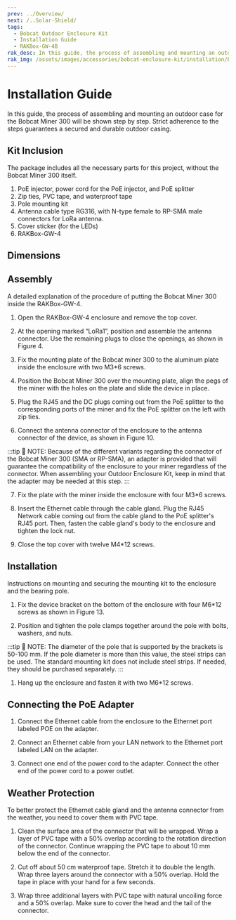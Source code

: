 ```yaml
---
prev: ../Overview/
next: /..Solar-Shield/
tags:
  - Bobcat Outdoor Enclosure Kit
  - Installation Guide
  - RAKBox-GW-4B
rak_desc: In this guide, the process of assembling and mounting an outdoor case for the Bobcat Miner 300 will be shown step by step. Strict adherence to the steps guarantees a secured and durable outdoor casing.
rak_img: /assets/images/accessories/bobcat-enclosure-kit/installation/bobcat.png
---
```


# Installation Guide

In this guide, the process of assembling and mounting an outdoor case for the Bobcat Miner 300 will be shown step by step. Strict adherence to the steps guarantees a secured and durable outdoor casing.

## Kit Inclusion

The package includes all the necessary parts for this project, without the Bobcat Miner 300 itself.

1. PoE injector, power cord for the PoE injector, and PoE splitter
2. Zip ties, PVC tape, and waterproof tape
3. Pole mounting kit
4. Antenna cable type RG316, with N-type female to RP-SMA male connectors for LoRa antenna. 
5. Cover sticker (for the LEDs)
6. RAKBox-GW-4

## Dimensions

<rk-img
  src="/assets/images/accessories/bobcat-enclosure-kit/installation/bobcat_dimension_1.svg"
  width="60%"
  caption="Bobcat Enclosure Kit Dimension"
/>

<rk-img
  src="/assets/images/accessories/bobcat-enclosure-kit/installation/bobcat_dimension_2.svg"
  width="50%"
  caption="Bobcat Enclosure Kit Dimension"
/>

<rk-img
  src="/assets/images/accessories/bobcat-enclosure-kit/installation/bobcat_dimension_3.svg"
  width="50%"
  caption="Bobcat Enclosure Kit Dimension"
/>

## Assembly

A detailed explanation of the procedure of putting the Bobcat Miner 300 inside the RAKBox-GW-4.

1. Open the RAKBox-GW-4 enclosure and remove the top cover. 

2. At the opening marked “LoRa1”, position and assemble the antenna connector. Use the remaining plugs to close the openings, as shown in Figure 4. 

<rk-img
  src="/assets/images/accessories/bobcat-enclosure-kit/installation/1.positioning.png"
  width="50%"
  caption="Positioning of all the plugs"
/>

<rk-img
  src="/assets/images/accessories/bobcat-enclosure-kit/installation/antenna-connector-assembly.png"
  width="60%"
  caption="Assembling the antenna connector"
/>

<rk-img
  src="/assets/images/accessories/bobcat-enclosure-kit/installation/covering-antenna-hole.png"
  width="60%"
  caption="Covering the second antenna hole"
/>

3. Fix the mounting plate of the Bobcat miner 300 to the aluminum plate inside the enclosure with two M3*6 screws.


<rk-img
  src="/assets/images/accessories/bobcat-enclosure-kit/installation/2.mounting-plate.png"
  width="50%"
  caption="Mounting plate inside the RAKBox-GW-4 enclosure"
/>

4. Position the Bobcat Miner 300 over the mounting plate, align the pegs of the miner with the holes on the plate and slide the device in place.

<rk-img
  src="/assets/images/accessories/bobcat-enclosure-kit/installation/3.securing-plate.png"
  width="50%"
  caption="Securing the miner to the plate"
/>

5. Plug the RJ45 and the DC plugs coming out from the PoE splitter to the corresponding ports of the miner and fix the PoE splitter on the left with zip ties.

<rk-img
  src="/assets/images/accessories/bobcat-enclosure-kit/installation/4.connecting-poe-splitter.png"
  width="50%"
  caption="Connecting the PoE splitter to the miner"
/>

6. Connect the antenna connector of the enclosure to the antenna connector of the device, as shown in Figure 10.

<rk-img
  src="/assets/images/accessories/bobcat-enclosure-kit/installation/5.connecting-antenna-connector.png"
  width="55%"
  caption="Connecting the antenna connector"
/>


:::tip 📝 NOTE:
Because of the different variants regarding the connector of the Bobcat Miner 300 (SMA or RP-SMA), an adapter is provided that will guarantee the compatibility of the enclosure to your miner regardless of the connector. When assembling your Outdoor Enclosure Kit, keep in mind that the adapter may be needed at this step.
:::


7. Fix the plate with the miner inside the enclosure with four M3*6 screws.

<rk-img
  src="/assets/images/accessories/bobcat-enclosure-kit/installation/6.fixing-miner.png"
  width="40%"
  caption="Fixing the miner inside the enclosure"
/>

8. Insert the Ethernet cable through the cable gland. Plug the RJ45 Network cable coming out from the cable gland to the PoE splitter's RJ45 port. Then, fasten the cable gland's body to the enclosure and tighten the lock nut.

<rk-img
  src="/assets/images/accessories/bobcat-enclosure-kit/installation/7.connecting-network-cable.png"
  width="40%"
  caption="Connecting the network cable"
/>

9. Close the top cover with twelve M4*12 screws. 


## Installation

Instructions on mounting and securing the mounting kit to the enclosure and the bearing pole.

1. Fix the device bracket on the bottom of the enclosure with four M6*12 screws as shown in Figure 13.

<rk-img
  src="/assets/images/accessories/bobcat-enclosure-kit/installation/8.fixing-the-bracket.png"
  width="50%"
  caption="Fixing the bracket to the enclosure"
/>

2. Position and tighten the pole clamps together around the pole with bolts, washers, and nuts.


<rk-img
  src="/assets/images/accessories/bobcat-enclosure-kit/installation/9.pole-clamps.png"
  width="60%"
  caption="Positioning and fastening the pole clamps"
/>

:::tip 📝 NOTE:
The diameter of the pole that is supported by the brackets is 50-100&nbsp;mm. If the pole diameter is more than this value, the steel strips can be used. The standard mounting kit does not include steel strips. If needed, they should be purchased separately.
:::


1. Hang up the enclosure and fasten it with two M6*12 screws.

<rk-img
  src="/assets/images/accessories/bobcat-enclosure-kit/installation/10.fixing-the-enclosure.png"
  width="50%"
  caption="Fixing the enclosure to the pole"
/>

## Connecting the PoE Adapter

1. Connect the Ethernet cable from the enclosure to the Ethernet port labeled POE on the adapter.

2. Connect an Ethernet cable from your LAN network to the Ethernet port labeled LAN on the adapter.

3. Connect one end of the power cord to the adapter. Connect the other end of the power cord to a power outlet.

<rk-img
  src="/assets/images/accessories/bobcat-enclosure-kit/installation/11.poe-adapter.png"
  width="45%"
  caption="PoE adapter"
/>

## Weather Protection

To better protect the Ethernet cable gland and the antenna connector from the weather, you need to cover them with PVC tape. 

1. Clean the surface area of the connector that will be wrapped. Wrap a layer of PVC tape with a 50% overlap according to the rotation direction of the connector. Continue wrapping the PVC tape to about 10&nbsp;mm below the end of the connector.


<rk-img
  src="/assets/images/accessories/bobcat-enclosure-kit/installation/12.wrapping.png"
  width="40%"
  caption="Wrapping with PVC tape"
/>

2. Cut off about 50&nbsp;cm waterproof tape. Stretch it to double the length. Wrap three layers around the connector with a 50% overlap. Hold the tape in place with your hand for a few seconds.

<rk-img
  src="/assets/images/accessories/bobcat-enclosure-kit/installation/13.waterproof-tape.png"
  width="40%"
  caption="Wrapping with waterproof tape"
/>

3. Wrap three additional layers with PVC tape with natural uncoiling force and a 50% overlap. Make sure to cover the head and the tail of the connector.

<rk-img
  src="/assets/images/accessories/bobcat-enclosure-kit/installation/14.pvc-wrapping.png"
  width="40%"
  caption="Final PVC wrapping"
/>